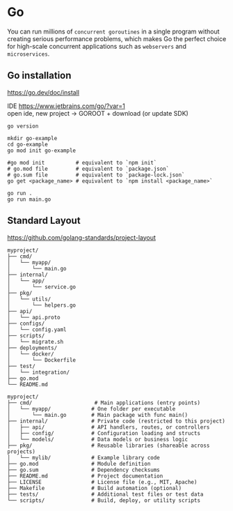 # Go

You can run millions of `concurrent goroutines` in a single program without creating serious performance problems, which
makes Go the perfect choice for high-scale concurrent applications such as `webservers` and `microservices`.

## Go installation

https://go.dev/doc/install

IDE https://www.jetbrains.com/go/?var=1  
open ide, new project -> GOROOT + download (or update SDK)

```shell
go version

mkdir go-example
cd go-example
go mod init go-example

#go mod init          # equivalent to `npm init`
# go.mod file         # equivalent to `package.json`
# go.sum file         # equivalent to `package-lock.json`
go get <package_name> # equivalent to `npm install <package_name>`

go run .
go run main.go

```

## Standard Layout

https://github.com/golang-standards/project-layout

```text
myproject/
├── cmd/
│   └── myapp/
│       └── main.go
├── internal/
│   └── app/
│       └── service.go
├── pkg/
│   └── utils/
│       └── helpers.go
├── api/
│   └── api.proto
├── configs/
│   └── config.yaml
├── scripts/
│   └── migrate.sh
├── deployments/
│   └── docker/
│       └── Dockerfile
├── test/
│   └── integration/
├── go.mod
└── README.md

myproject/
├── cmd/                    # Main applications (entry points)
│   └── myapp/             # One folder per executable
│       └── main.go        # Main package with func main()
├── internal/              # Private code (restricted to this project)
│   ├── api/               # API handlers, routes, or controllers
│   ├── config/            # Configuration loading and structs
│   └── models/            # Data models or business logic
├── pkg/                   # Reusable libraries (shareable across projects)
│   └── mylib/             # Example library code
├── go.mod                 # Module definition
├── go.sum                 # Dependency checksums
├── README.md              # Project documentation
├── LICENSE                # License file (e.g., MIT, Apache)
├── Makefile               # Build automation (optional)
├── tests/                 # Additional test files or test data
└── scripts/               # Build, deploy, or utility scripts
```
